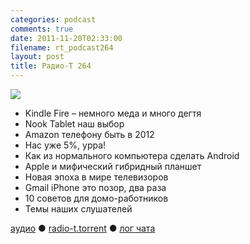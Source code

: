 ```yaml
---
categories: podcast
comments: true
date: 2011-11-20T02:33:00
filename: rt_podcast264
layout: post
title: Радио-Т 264
---
```


![](https://radio-t.com/images/radio-t/rt264.jpg)


- Kindle Fire – немного меда и много дегтя
- Nook Tablet наш выбор
- Amazon телефону быть в 2012
- Нас уже 5%, урра!
- Как из нормального компьютера сделать Android
- Apple и мифический гибридный планшет
- Новая эпоха в мире телевизоров
- Gmail iPhone это позор, два раза
- 10 советов для домо-работников
- Темы наших слушателей

[аудио](http://archive.rucast.net/radio-t/media/rt_podcast264.mp3) ● [radio-t.torrent](http://www.radio-t.com/torrents/rt_podcast264.mp3.torrent) ● [лог чата](http://chat.radio-t.com/logs/radio-t-264.html)<audio src="http://archive.rucast.net/radio-t/media/rt_podcast264.mp3" preload="none"></audio>
